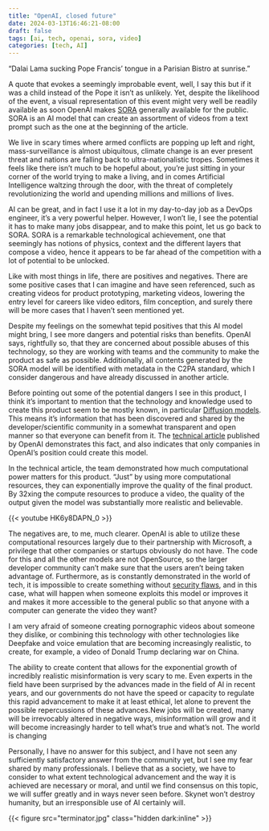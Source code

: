 ```yaml
---
title: "OpenAI, closed future"
date: 2024-03-13T16:46:21-08:00
draft: false
tags: [ai, tech, openai, sora, video]
categories: [tech, AI]
---
```


“Dalai Lama sucking Pope Francis’ tongue in a Parisian Bistro at sunrise.”

A quote that evokes a seemingly improbable event, well, I say this but if it was a child instead of the Pope it isn’t as unlikely. Yet, despite the likelihood of the event, a visual representation of this event might very well be readily available as soon OpenAI makes [SORA](https://openai.com/sora) generally available for the public. SORA is an AI model that can create an assortment of videos from a text prompt such as the one at the beginning of the article.

We live in scary times where armed conflicts are popping up left and right, mass-surveillance is almost ubiquitous, climate change is an ever present threat and nations are falling back to ultra-nationalistic tropes. Sometimes it feels like there isn’t much to be hopeful about, you’re just sitting in your corner of the world trying to make a living, and in comes Artificial Intelligence waltzing through the door, with the threat of completely revolutionizing the world and upending millions and millions of lives.

AI can be great, and in fact I use it a lot in my day-to-day job as a DevOps engineer, it’s a very powerful helper. However, I won’t lie, I see the potential it has to make many jobs disappear, and to make this point, let us go back to SORA. SORA is a remarkable technological achievement, one that seemingly has notions of physics, context and the different layers that compose a video, hence it appears to be far ahead of the competition with a lot of potential to be unlocked.

Like with most things in life, there are positives and negatives. There are some positive cases that I can imagine and have seen referenced, such as creating videos for product prototyping, marketing videos, lowering the entry level for careers like video editors, film conception, and surely there will be more cases that I haven’t seen mentioned yet.

Despite my feelings on the somewhat tepid positives that this AI model might bring, I see more dangers and potential risks than benefits. OpenAI says, rightfully so, that they are concerned about possible abuses of this technology, so they are working with teams and the community to make the product as safe as possible. Additionally, all contents generated by the SORA model will be identified with metadata in the C2PA standard, which I consider dangerous and have already discussed in another article.

Before pointing out some of the potential dangers I see in this product, I think it’s important to mention that the technology and knowledge used to create this product seem to be mostly known, in particular [Diffusion models](https://en.wikipedia.org/wiki/Diffusion_model). This means it’s information that has been discovered and shared by the developer/scientific community in a somewhat transparent and open manner so that everyone can benefit from it. The [technical article](https://openai.com/research/video-generation-models-as-world-simulators) published by OpenAI demonstrates this fact, and also indicates that only companies in OpenAI’s position could create this model.

In the technical article, the team demonstrated how much computational power matters for this product. “Just” by using more computational resources, they can exponentially improve the quality of the final product. By 32xing the compute resources to produce a video, the quality of the output given the model was substantially more realistic and believable.

{{< youtube HK6y8DAPN_0 >}}

The negatives are, to me, much clearer. OpenAI is able to utilize these computational resources largely due to their partnership with Microsoft, a privilege that other companies or startups obviously do not have. The code for this and all the other models are not OpenSource, so the larger developer community can’t make sure that the users aren’t being taken advantage of. Furthermore, as is constantly demonstrated in the world of tech, it is impossible to create something without [security flaws](https://www.nist.gov/news-events/news/2024/01/nist-identifies-types-cyberattacks-manipulate-behavior-ai-systems), and in this case, what will happen when someone exploits this model or improves it and makes it more accessible to the general public so that anyone with a computer can generate the video they want?

I am very afraid of someone creating pornographic videos about someone they dislike, or combining this technology with other technologies like Deepfake and voice emulation that are becoming increasingly realistic, to create, for example, a video of Donald Trump declaring war on China.

The ability to create content that allows for the exponential growth of incredibly realistic misinformation is very scary to me. Even experts in the field have been surprised by the advances made in the field of AI in recent years, and our governments do not have the speed or capacity to regulate this rapid advancement to make it at least ethical, let alone to prevent the possible repercussions of these advances.New jobs will be created, many will be irrevocably altered in negative ways, misinformation will grow and it will become increasingly harder to tell what’s true and what’s not. The world is changing

Personally, I have no answer for this subject, and I have not seen any sufficiently satisfactory answer from the community yet, but I see my fear shared by many professionals. I believe that as a society, we have to consider to what extent technological advancement and the way it is achieved are necessary or moral, and until we find consensus on this topic, we will suffer greatly and in ways never seen before. Skynet won’t destroy humanity, but an irresponsible use of AI certainly will.

{{< figure src="terminator.jpg" class="hidden dark:inline" >}}

